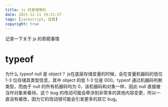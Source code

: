 ```yaml
---
title: js 的爱恨情仇
date: 2021-12-11 19:21:57
tags: [javascript, 连载]
copyright: true
---
```

记录一下关于 js 的奇葩事情
# typeof
为什么 typeof null 是 object？
js在底层存储变量的时候，会在变量机器码的低位 1-3 位存储其类型信息，其中 object 的低 1-3 位是 000。typeof 通过机器码判断类型，而由于 null 的所有机器码均为 0，该机器码和对象一样，因此 null 直接被当作对象来看待。这个 bug 的改动可能会牵涉到非常多的其他内容变更，所以一直没有被改，因为它的改动很可能会引发更多的其它 bug。

